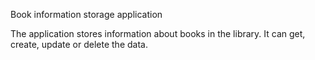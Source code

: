Book information storage application

The application stores information about books in the library.
It can get, create, update or delete the data.

